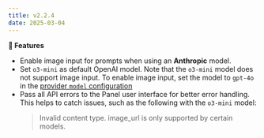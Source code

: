 ```yaml
---
title: v2.2.4
date: 2025-03-04
---
```


**🚀 Features**

- Enable image input for prompts when using an **Anthropic** model.
- Set `o3-mini` as default OpenAI model. Note that the `o3-mini` model does not support image input. To enable image input, set the model to `gpt-4o` in the [provider `model` configuration](/docs/copilot/configuration/global#model)
- Pass all API errors to the Panel user interface for better error handling. This helps to catch issues, such as the following with the `o3-mini` model:
  > Invalid content type. image_url is only supported by certain models.
